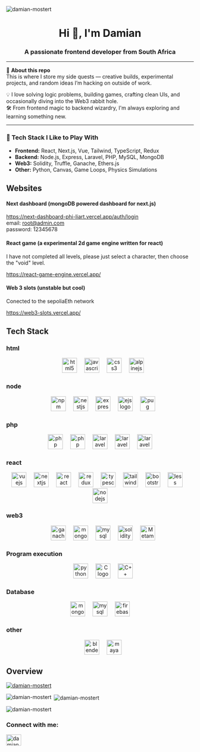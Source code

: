 <p align="left"> <img src="https://komarev.com/ghpvc/?username=damian-mostert&label=Profile%20views&color=0e75b6&style=flat" alt="damian-mostert" /> </p>

<h1 align="center">Hi 👋, I'm Damian</h1>
<h3 align="center">A passionate frontend developer from South Africa</h3>

---

🚀 **About this repo**  
This is where I store my side quests — creative builds, experimental projects, and random ideas I’m hacking on outside of work.

💡 I love solving logic problems, building games, crafting clean UIs, and occasionally diving into the Web3 rabbit hole.  
🛠️ From frontend magic to backend wizardry, I'm always exploring and learning something new.

---

### 🧰 Tech Stack I Like to Play With

- **Frontend:** React, Next.js, Vue, Tailwind, TypeScript, Redux  
- **Backend:** Node.js, Express, Laravel, PHP, MySQL, MongoDB  
- **Web3:** Solidity, Truffle, Ganache, Ethers.js  
- **Other:** Python, Canvas, Game Loops, Physics Simulations  

## Websites

#### Next dashboard (mongoDB powered dashboard for next.js)
<a href="https://next-dashboard-phi-liart.vercel.app/auth/login">https://next-dashboard-phi-liart.vercel.app/auth/login</a>
<br/>
email: root@admin.com
<br/>
password: 12345678
#### React game (a experimental 2d game engine written for react)
I have not completed all levels, please just select a character, then choose the "void" level.

<a href="https://react-game-engine.vercel.app/">https://react-game-engine.vercel.app/</a>
#### Web 3 slots (unstable but cool)

Conected to the sepoliaEth network

<a href="https://web3-slots.vercel.app/">https://web3-slots.vercel.app/</a>

## Tech Stack

### html
<div align="center">
  <img width="12" />
  <img src="https://cdn.jsdelivr.net/gh/devicons/devicon/icons/html5/html5-original.svg" height="40" alt="html5 logo"  />
  <img width="12" />
  <img src="https://cdn.jsdelivr.net/gh/devicons/devicon/icons/javascript/javascript-original.svg" height="40" alt="javascript logo"  />
  <img width="12" />
  <img src="https://cdn.jsdelivr.net/gh/devicons/devicon/icons/css3/css3-original.svg" height="40" alt="css3 logo"  />
   <img width="12" />
  <img src="https://alpinejs.dev/alpine_long.svg" height="40" alt="alpinejs logo" />
</div>

### node
<div align="center">
  <img width="12" />
  <img src="https://cdn.jsdelivr.net/gh/devicons/devicon/icons/npm/npm-original-wordmark.svg" height="40" alt="npm logo"  />
  <img width="12" />
  <img src="https://upload.wikimedia.org/wikipedia/commons/thumb/3/37/NestJS-logo-wordmark.svg/1598px-NestJS-logo-wordmark.svg.png?20241119221214" height="40" alt="nestjs logo" />
  <img width="12" />
  <img src="https://cdn.prod.website-files.com/6320125ace536b6ad148eca3/66502d746f57d299fe0e0c31_Image%201-Express.js.webp" height="40" alt="express logo" />
  <img width="12" />
  <img src="https://static-00.iconduck.com/assets.00/file-type-ejs-icon-2048x1151-hdkbavbz.png" height="40" alt="ejs logo"/>
  <img width="12" />
  <img src="https://miro.medium.com/v2/resize:fit:1200/1*6mf8tptIWbepPFZT07EDvQ.jpeg" height="40" alt="pug logo"  />
</div>


  ### php
<div align="center">
  <img width="12" />
  <img src="https://getcomposer.org/img/logo-composer-transparent.png" height="40" alt="php logo"  />
  <img width="12" />
  <img src="https://cdn.jsdelivr.net/gh/devicons/devicon/icons/php/php-original.svg" height="40" alt="php logo"  />
  <img width="12" />
  <img src="https://upload.wikimedia.org/wikipedia/commons/thumb/3/36/Logo.min.svg/2560px-Logo.min.svg.png" height="40" alt="laravel logo" />    <img width="12" />
  <img src="https://encrypted-tbn0.gstatic.com/images?q=tbn:ANd9GcRcYwyxGiDq79o7xET2ObK8fV0KCt6XTTJKXw&s" height="40" alt="laravel nova logo" />    <img width="12" />
  <img src="https://github.com/laravel/telescope/blob/5.x/art/logo.svg" height="40" alt="laravel teliscope logo" /> 
  <img width="12" />
</div>

### react
 <div align="center">
  <img src="https://cdn.jsdelivr.net/gh/devicons/devicon/icons/vuejs/vuejs-original.svg" height="40" alt="vuejs logo"  />
  <img width="12" />
  <img src="https://cdn.jsdelivr.net/gh/devicons/devicon/icons/nextjs/nextjs-original.svg" height="40" alt="nextjs logo"  />
  <img width="12" />
  <img src="https://cdn.jsdelivr.net/gh/devicons/devicon/icons/react/react-original.svg" height="40" alt="react logo"  />
  <img width="12" />
  <img src="https://cdn.jsdelivr.net/gh/devicons/devicon/icons/redux/redux-original.svg" height="40" alt="redux logo"  />
  <img width="12" />
  <img src="https://cdn.jsdelivr.net/gh/devicons/devicon/icons/typescript/typescript-original.svg" height="40" alt="typescript logo"  />
  <img width="12" />
  <img src="https://cdn.jsdelivr.net/gh/devicons/devicon/icons/tailwindcss/tailwindcss-original-wordmark.svg" height="40" alt="tailwindcss logo"  />
  <img width="12" />
  <img src="https://cdn.jsdelivr.net/gh/devicons/devicon/icons/bootstrap/bootstrap-original.svg" height="40" alt="bootstrap logo"  />
  <img width="12" />
  <img src="https://cdn.jsdelivr.net/gh/devicons/devicon/icons/less/less-plain-wordmark.svg" height="40" alt="less logo"  />
  <img width="12" />
  <img src="https://cdn.jsdelivr.net/gh/devicons/devicon/icons/nodejs/nodejs-original.svg" height="40" alt="nodejs logo"  />
</div>

### web3

 <div align="center">
  <img width="12" />
  <img src="https://archive.trufflesuite.com/img/ganache-logo-dark.svg" height="40" alt="ganache logo"  />
  <img width="12" />
  <img src="https://icon.icepanel.io/Technology/svg/Hardhat.svg" height="40" alt="mongodb logo"  />
  <img width="12" />
  <img src="https://archive.trufflesuite.com/assets/logo.png" height="40" alt="mysql logo"  />
  <img width="12" />
  <img src="https://logowik.com/content/uploads/images/solidity-programming-language881.logowik.com.webp" height="40" alt="solidity"  />
  <img width="12" />
  <img src="https://upload.wikimedia.org/wikipedia/commons/thumb/3/36/MetaMask_Fox.svg/1024px-MetaMask_Fox.svg.png" height="40" alt="Metamask"  />
</div>

### Program execution

 <div align="center">
  <img width="12" />
  <img src="https://cdn.jsdelivr.net/gh/devicons/devicon/icons/python/python-original.svg" height="40" alt="python logo"  />
  <img width="12" />
  <img src="https://upload.wikimedia.org/wikipedia/commons/1/19/C_Logo.png" height="40" alt="C logo"  />
  <img width="12" />
  <img src="https://upload.wikimedia.org/wikipedia/commons/thumb/1/18/ISO_C%2B%2B_Logo.svg/1200px-ISO_C%2B%2B_Logo.svg.png" height="40" alt="C++ logo"  />
</div>

### Database

 <div align="center">
  <img src="https://cdn.jsdelivr.net/gh/devicons/devicon/icons/mongodb/mongodb-original.svg" height="40" alt="mongodb logo"  />
  <img width="12" />
  <img src="https://cdn.jsdelivr.net/gh/devicons/devicon/icons/mysql/mysql-original.svg" height="40" alt="mysql logo"  />
  <img width="12" />
  <img src="https://banner2.cleanpng.com/20180614/btu/aa7ugih3z.webp" height="40" alt="firebase logo"  />
</div>

### other

 <div align="center">
  <img width="12" />
  <img src="https://cdn.jsdelivr.net/gh/devicons/devicon/icons/blender/blender-original.svg" height="40" alt="blender logo"  />
  <img width="12" />
  <img src="https://cdn.jsdelivr.net/gh/devicons/devicon/icons/maya/maya-original.svg" height="40" alt="maya logo"  />
</div>

## Overview
<p align="left"> <a href="https://github.com/ryo-ma/github-profile-trophy"><img src="https://github-profile-trophy.vercel.app/?username=damian-mostert" alt="damian-mostert" /></a> </p>
<p><img align="left" src="https://github-readme-stats.vercel.app/api/top-langs?username=damian-mostert&show_icons=true&locale=en&layout=compact" alt="damian-mostert" /></p>


<p>&nbsp;<img align="center" src="https://github-readme-stats.vercel.app/api?username=damian-mostert&show_icons=true&locale=en" alt="damian-mostert" /></p>

<p><img align="center" src="https://github-readme-streak-stats.herokuapp.com/?user=damian-mostert&" alt="damian-mostert" /></p>

<h3 align="left">Connect with me:</h3>
<p align="left">
<a href="https://linkedin.com/in/damian-mostert" target="_blank"><img align="center" src="https://raw.githubusercontent.com/rahuldkjain/github-profile-readme-generator/master/src/images/icons/Social/linked-in-alt.svg" alt="damian-mostert" height="30" width="40" /></a>
</p>